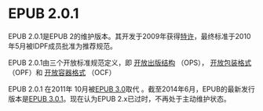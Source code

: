 # EPUB 2.0.1

EPUB 2.0.1是EPUB 2的维护版本。其开发于2009年获得[特许](http://idpf.org/epub/201/wg_charter)，最终标准于2010年5月被IDPF成员批准为推荐规范。

EPUB 2.0.1由三个开放标准规范定义，即 [开放出版结构](/20/spec/OPS_2.0.1_draft.md) （OPS）， [开放包装格式](/20/spec/OPF_2.0.1_draft.md) （OPF）和 [开放容器格式](http://www.idpf.org/doc_library/epub/OCF_2.0.1_draft.doc) （OCF）

EPUB 2.0.1 在2011年 10月被[EPUB 3.0](/30)取代 。截至2014年6月，EPUB的最新发行版本是[EPUB 3.0.1](/301)。现在认为EPUB 2.x已过时，不再处于主动维护状态。 
